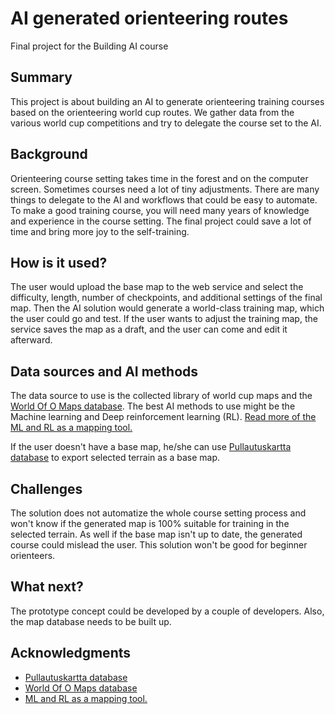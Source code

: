 <!-- This is the markdown template for the final project of the Building AI course, 
created by Reaktor Innovations and University of Helsinki. 
Copy the template, paste it to your GitHub README and edit! -->

# AI generated orienteering routes

Final project for the Building AI course

## Summary

This project is about building an AI to generate orienteering training courses based on the orienteering world cup routes. We gather data from the various world cup competitions and try to delegate the course set to the AI.


## Background

Orienteering course setting takes time in the forest and on the computer screen. Sometimes courses need a lot of tiny adjustments. There are many things to delegate to the AI and workflows that could be easy to automate. To make a good training course, you will need many years of knowledge and experience in the course setting. The final project could save a lot of time and bring more joy to the self-training.


## How is it used?

The user would upload the base map to the web service and select the difficulty, length, number of checkpoints, and additional settings of the final map. Then the AI solution would generate a world-class training map, which the user could go and test. If the user wants to adjust the training map, the service saves the map as a draft, and the user can come and edit it afterward.


## Data sources and AI methods
The data source to use is the collected library of world cup maps and the [World Of O Maps database](http://omaps.worldofo.com/index.php?). The best AI methods to use might be the Machine learning and Deep reinforcement learning (RL). [Read more of the ML and RL as a mapping tool.](https://medium.com/devseed/exploring-new-ai-methods-for-road-mapping-7edbe6b73c19)

If the user doesn't have a base map, he/she can use [Pullautuskartta database](https://pullautuskartta.fi/) to export selected terrain as a base map.


## Challenges

The solution does not automatize the whole course setting process and won't know if the generated map is 100% suitable for training in the selected terrain. As well if the base map isn't up to date, the generated course could mislead the user.  This solution won't be good for beginner orienteers.


## What next?

The prototype concept could be developed by a couple of developers. Also, the map database needs to be built up. 


## Acknowledgments

* [Pullautuskartta database](https://pullautuskartta.fi/)
* [World Of O Maps database](http://omaps.worldofo.com/index.php?)
* [ML and RL as a mapping tool.](https://medium.com/devseed/exploring-new-ai-methods-for-road-mapping-7edbe6b73c19)
